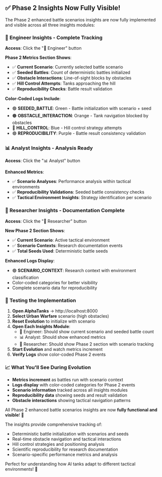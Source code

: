 ## ✅ Phase 2 Insights Now Fully Visible!

The Phase 2 enhanced battle scenarios insights are now fully implemented and visible across all three insights modules:

### 🔧 **Engineer Insights** - Complete Tracking
**Access**: Click the "🔧 Engineer" button

**Phase 2 Metrics Section Shows**:
- ✅ **Current Scenario**: Currently selected battle scenario
- ✅ **Seeded Battles**: Count of deterministic battles initialized  
- ✅ **Obstacle Interactions**: Line-of-sight blocks by obstacles
- ✅ **Hill Control Attempts**: Tanks approaching the hill
- ✅ **Reproducibility Checks**: Battle result validation

**Color-Coded Logs Include**:
- 🟢 **SEEDED_BATTLE**: Green - Battle initialization with scenario + seed
- 🟠 **OBSTACLE_INTERACTION**: Orange - Tank navigation blocked by obstacles
- 🔵 **HILL_CONTROL**: Blue - Hill control strategy attempts  
- 🟣 **REPRODUCIBILITY**: Purple - Battle result consistency validation

### 📊 **Analyst Insights** - Analysis Ready
**Access**: Click the "📊 Analyst" button

**Enhanced Metrics**:
- ✅ **Scenario Analyses**: Performance analysis within tactical environments
- ✅ **Reproducibility Validations**: Seeded battle consistency checks
- ✅ **Tactical Environment Insights**: Strategy identification per scenario

### 🔬 **Researcher Insights** - Documentation Complete
**Access**: Click the "🔬 Researcher" button  

**New Phase 2 Section Shows**:
- ✅ **Current Scenario**: Active tactical environment
- ✅ **Scenario Contexts**: Research documentation events
- ✅ **Total Seeds Used**: Deterministic battle seeds

**Enhanced Logs Display**:
- 🟢 **SCENARIO_CONTEXT**: Research context with environment classification
- Color-coded categories for better visibility
- Complete scenario data for reproducibility

### 🧪 **Testing the Implementation**

1. **Open AlphaTanks** → http://localhost:8000
2. **Select Urban Warfare** scenario (high obstacles)  
3. **Reset Evolution** to initialize with scenario
4. **Open Each Insights Module**:
   - 🔧 Engineer: Should show current scenario and seeded battle count
   - 📊 Analyst: Should show enhanced metrics
   - 🔬 Researcher: Should show Phase 2 section with scenario tracking
5. **Start Evolution** and watch metrics increment
6. **Verify Logs** show color-coded Phase 2 events

### 📈 **What You'll See During Evolution**

- **Metrics increment** as battles run with scenario context
- **Logs display** with color-coded categories for Phase 2 events
- **Scenario information** tracked across all insights modules
- **Reproducibility data** showing seeds and result validation
- **Obstacle interactions** showing tactical navigation patterns

All Phase 2 enhanced battle scenarios insights are now **fully functional and visible**! 🚀

The insights provide comprehensive tracking of:
- Deterministic battle initialization with scenarios and seeds
- Real-time obstacle navigation and tactical interactions  
- Hill control strategies and positioning analysis
- Scientific reproducibility for research documentation
- Scenario-specific performance metrics and analysis

Perfect for understanding how AI tanks adapt to different tactical environments! 🎯
